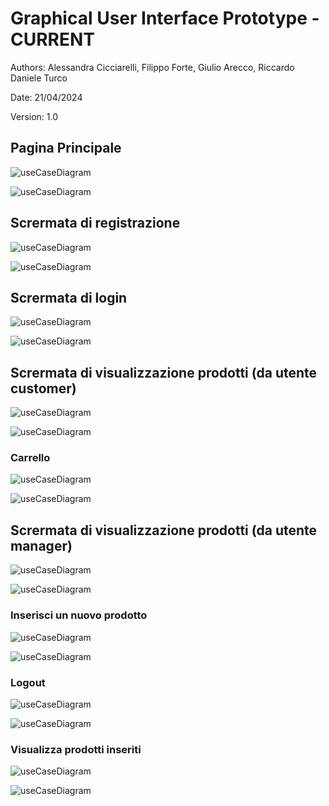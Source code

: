 # Graphical User Interface Prototype - CURRENT

Authors: Alessandra Cicciarelli, Filippo Forte, Giulio Arecco, Riccardo Daniele Turco

Date: 21/04/2024

Version: 1.0

## Pagina Principale

![useCaseDiagram](/img/index.png)

![useCaseDiagram](/img/indexPC.png)

## Scrermata di registrazione

![useCaseDiagram](/img/Register.png)

![useCaseDiagram](/img/RegisterPC.png)

## Scrermata di login

![useCaseDiagram](/img/Login.png)

![useCaseDiagram](/img/LoginPC.png)

## Scrermata di visualizzazione prodotti (da utente customer)

![useCaseDiagram](/img/PaginaCustomer.png)

![useCaseDiagram](/img/PaginaCustomerPC.png)

### Carrello

![useCaseDiagram](/img/Carrello.png)

![useCaseDiagram](/img/CarrelloPC.png)

## Scrermata di visualizzazione prodotti (da utente manager)

![useCaseDiagram](/img/PaginaManager.png)

![useCaseDiagram](/img/PaginaManagerPC.png)

### Inserisci un nuovo prodotto

![useCaseDiagram](/img/InserisciProdotto.png)

![useCaseDiagram](/img/InserisciProdottoPC.png)

### Logout

![useCaseDiagram](/img/Logout.png)

![useCaseDiagram](/img/LogoutPC.png)

### Visualizza prodotti inseriti

![useCaseDiagram](/img/IMieiProdotti.png)

![useCaseDiagram](/img/IMieiProdottiPC.png)

